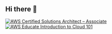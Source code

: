 ## Hi there 👋

<!--START_SECTION:badges-->
[![AWS Certified Solutions Architect – Associate](https://images.credly.com/size/110x110/images/0e284c3f-5164-4b21-8660-0d84737941bc/image.png)](http://www.credly.com/badges/4b00a54c-49c7-48c1-a4e6-e51b7134fabe "AWS Certified Solutions Architect – Associate")
[![AWS Educate Introduction to Cloud 101](https://images.credly.com/size/110x110/images/8d67bbf4-128b-4141-b5f1-1bc61bbfbaa6/image.png)](http://www.credly.com/badges/666ae0b5-3636-4858-9941-3f47f0a5a693 "AWS Educate Introduction to Cloud 101")
<!--END_SECTION:badges-->
